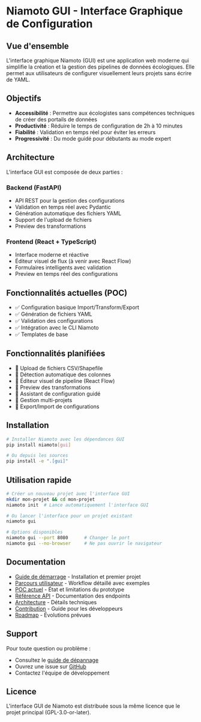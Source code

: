 # Niamoto GUI - Interface Graphique de Configuration

## Vue d'ensemble

L'interface graphique Niamoto (GUI) est une application web moderne qui simplifie la création et la gestion des pipelines de données écologiques. Elle permet aux utilisateurs de configurer visuellement leurs projets sans écrire de YAML.

## Objectifs

- **Accessibilité** : Permettre aux écologistes sans compétences techniques de créer des portails de données
- **Productivité** : Réduire le temps de configuration de 2h à 10 minutes
- **Fiabilité** : Validation en temps réel pour éviter les erreurs
- **Progressivité** : Du mode guidé pour débutants au mode expert

## Architecture

L'interface GUI est composée de deux parties :

### Backend (FastAPI)
- API REST pour la gestion des configurations
- Validation en temps réel avec Pydantic
- Génération automatique des fichiers YAML
- Support de l'upload de fichiers
- Preview des transformations

### Frontend (React + TypeScript)
- Interface moderne et réactive
- Éditeur visuel de flux (à venir avec React Flow)
- Formulaires intelligents avec validation
- Preview en temps réel des configurations

## Fonctionnalités actuelles (POC)

- ✅ Configuration basique Import/Transform/Export
- ✅ Génération de fichiers YAML
- ✅ Validation des configurations
- ✅ Intégration avec le CLI Niamoto
- ✅ Templates de base

## Fonctionnalités planifiées

- 🔄 Upload de fichiers CSV/Shapefile
- 🔄 Détection automatique des colonnes
- 🔄 Éditeur visuel de pipeline (React Flow)
- 🔄 Preview des transformations
- 🔄 Assistant de configuration guidé
- 🔄 Gestion multi-projets
- 🔄 Export/Import de configurations

## Installation

```bash
# Installer Niamoto avec les dépendances GUI
pip install niamoto[gui]

# Ou depuis les sources
pip install -e ".[gui]"
```

## Utilisation rapide

```bash
# Créer un nouveau projet avec l'interface GUI
mkdir mon-projet && cd mon-projet
niamoto init  # Lance automatiquement l'interface GUI

# Ou lancer l'interface pour un projet existant
niamoto gui

# Options disponibles
niamoto gui --port 8080      # Changer le port
niamoto gui --no-browser     # Ne pas ouvrir le navigateur
```

## Documentation

- [Guide de démarrage](getting-started.md) - Installation et premier projet
- [Parcours utilisateur](user-workflow.md) - Workflow détaillé avec exemples
- [POC actuel](poc-implementation.md) - État et limitations du prototype
- [Référence API](api-reference.md) - Documentation des endpoints
- [Architecture](development/architecture.md) - Détails techniques
- [Contribution](development/contributing.md) - Guide pour les développeurs
- [Roadmap](development/roadmap.md) - Évolutions prévues

## Support

Pour toute question ou problème :
- Consultez le [guide de dépannage](troubleshooting.md)
- Ouvrez une issue sur [GitHub](https://github.com/niamoto/niamoto/issues)
- Contactez l'équipe de développement

## Licence

L'interface GUI de Niamoto est distribuée sous la même licence que le projet principal (GPL-3.0-or-later).
